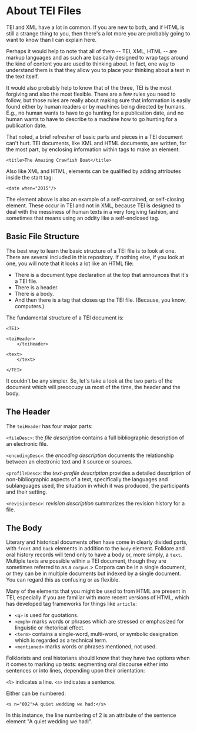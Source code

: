# About TEI Files

TEI and XML have a lot in common. If you are new to both, and if HTML is still a strange thing to you, then there's a lot more you are probably going to want to know than I can explain here. 

Perhaps it would help to note that all of them -- TEI, XML, HTML -- are markup languages and as such are basically designed to wrap tags around the kind of content you are used to thinking about. In fact, one way to understand them is that they allow you to place your thinking about a text in the text itself. 

It would also probably help to know that of the three, TEI is the most forgiving and also the most flexible. There are a few rules you need to follow, but those rules are really about making sure that information is easily found either by human readers or by machines being directed by humans. E.g., no human wants to have to go hunting for a publication date, and no human wants to have to describe to a machine how to go hunting for a publication date. 

That noted, a brief refresher of basic parts and pieces in a TEI document can't hurt. TEI documents, like XML and HTML documents, are written, for the most part, by enclosing information within tags to make an element:

    <title>The Amazing Crawfish Boat</title>

Also like XML and HTML, elements can be qualified by adding attributes inside the start tag:

    <date when="2015"/>

The element above is also an example of a self-contained, or self-closing element. These occur in TEI and not in XML, because TEI is designed to deal with the messiness of human texts in a very forgiving fashion, and sometimes that means using an oddity like a self-enclosed tag.

## Basic File Structure

The best way to learn the basic structure of a TEI file is to look at one. There are several included in this repository. If nothing else, if you look at one, you will note that it looks a lot like an HTML file:

* There is a document type declaration at the top that announces that it's a TEI file.
* There is a header.
* There is a body.
* And then there is a tag that closes up the TEI file. (Because, you know, computers.)

The fundamental structure of a TEI document is:

	<TEI>
	
	<teiHeader>
		</teiHeader>
	
	<text>
		</text>
	
	</TEI>
	

It couldn't be any simpler. So, let's take a look at the two parts of the document which will preoccupy us most of the time, the header and the body.


## The Header

The `teiHeader` has four major parts:

`<fileDesc>`: the *file description* contains a full bibliographic description of an electronic file.

`<encodingDesc>`: the *encoding description* documents the relationship between an electronic text and it source or sources.

`<profileDesc>`: the *text-profile description* provides a detailed description of non-bibliographic aspects of a text, specifically the languages and sublanguages used, the situation in which it was produced, the participants and their setting.

`<revisionDesc>`: *revision description* summarizes the revision history for a file.


## The Body

Literary and historical documents often have come in clearly divided parts, with `front` and `back` elements in addition to the `body` element. <important locationCity="Rayne" locationState="Louisiana">Folklore and oral history records will tend only to have a body or, more simply, a `text`. Multiple texts are possible within a TEI document, though they are sometimes referred to as a `corpus`.</important>> Corpora can be in a single document, or they can be in multiple documents but indexed by a single document. You can regard this as confusing or as flexible.

Many of the elements that you might be used to from HTML are present in TEI, especially if you are familiar with more recent versions of HTML, which has developed tag frameworks for things like `article`:

- `<q>` is used for quotations. 
- `<emph>` marks words or phrases which are stressed or emphasized for linguistic or rhetorical effect.
- `<term>` contains a single-word, multi-word, or symbolic designation which is regarded as a technical term.
- `<mentioned>` marks words or phrases mentioned, not used.

Folklorists and oral historians should know that they have two options when it comes to marking up texts: segmenting oral discourse either into sentences or into lines, depending upon their orientation:

`<l>` indicates a line.
`<s>` indicates a sentence.

Either can be numbered:

    <s n="002">A quiet wedding we had:</s>

In this instance, the line numbering of 2 is an attribute of the sentence element "A quiet wedding we had:".
